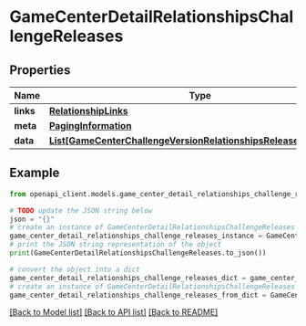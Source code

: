 # GameCenterDetailRelationshipsChallengeReleases


## Properties

Name | Type | Description | Notes
------------ | ------------- | ------------- | -------------
**links** | [**RelationshipLinks**](RelationshipLinks.md) |  | [optional] 
**meta** | [**PagingInformation**](PagingInformation.md) |  | [optional] 
**data** | [**List[GameCenterChallengeVersionRelationshipsReleasesDataInner]**](GameCenterChallengeVersionRelationshipsReleasesDataInner.md) |  | [optional] 

## Example

```python
from openapi_client.models.game_center_detail_relationships_challenge_releases import GameCenterDetailRelationshipsChallengeReleases

# TODO update the JSON string below
json = "{}"
# create an instance of GameCenterDetailRelationshipsChallengeReleases from a JSON string
game_center_detail_relationships_challenge_releases_instance = GameCenterDetailRelationshipsChallengeReleases.from_json(json)
# print the JSON string representation of the object
print(GameCenterDetailRelationshipsChallengeReleases.to_json())

# convert the object into a dict
game_center_detail_relationships_challenge_releases_dict = game_center_detail_relationships_challenge_releases_instance.to_dict()
# create an instance of GameCenterDetailRelationshipsChallengeReleases from a dict
game_center_detail_relationships_challenge_releases_from_dict = GameCenterDetailRelationshipsChallengeReleases.from_dict(game_center_detail_relationships_challenge_releases_dict)
```
[[Back to Model list]](../README.md#documentation-for-models) [[Back to API list]](../README.md#documentation-for-api-endpoints) [[Back to README]](../README.md)


